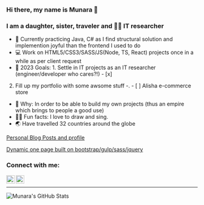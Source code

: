 ### Hi there, my name is Munara 👋

### I am a daughter, sister, traveler and 🕵️‍♀️ IT researcher 

- 🌱 Currently practicing Java, C# as I find structural solution and implemention joyful than the frontend I used to do
- :computer: Work on HTML5/CSS3/SASS/JS(Node, TS, React) projects once in a while as per client request
- 🔭 2023 Goals: 1. Settle in IT projects as an IT researcher (engineer/developer who cares?!) - [x]
2. Fill up my portfolio with some awsome stuff
  -. - [ ] Alisha e-commerce store 
- 👊 Why: In order to be able to build my own projects (thus an empire which brings to people a good use)
- 👩‍🎤 Fun facts: I love to draw and sing.
- :earth_asia: Have travelled 32 countries around the globe

[Personal Blog Posts and profile](https://naraomur.github.io/)

[Dynamic one page built on bootstrap/gulp/sass/jquery](https://naraomur.github.io/Catalog/)

### Connect with me:

[<img align="left" alt="Munara | Github" width="22px" src="https://cdn.jsdelivr.net/npm/simple-icons@3.12.4/icons/github.svg">](https://github.com/naraomur)
[<img align="left" alt="Munara | Instagram" width="22px" src="https://cdn.jsdelivr.net/npm/simple-icons@v3/icons/instagram.svg">](https://www.instagram.com/naraomur/)

<br/>

---
<img align="left" alt="Munara's GitHub Stats" src="https://github-readme-stats.vercel.app/api?username=naraomur&show_icons=true&hide_border=true"/>


